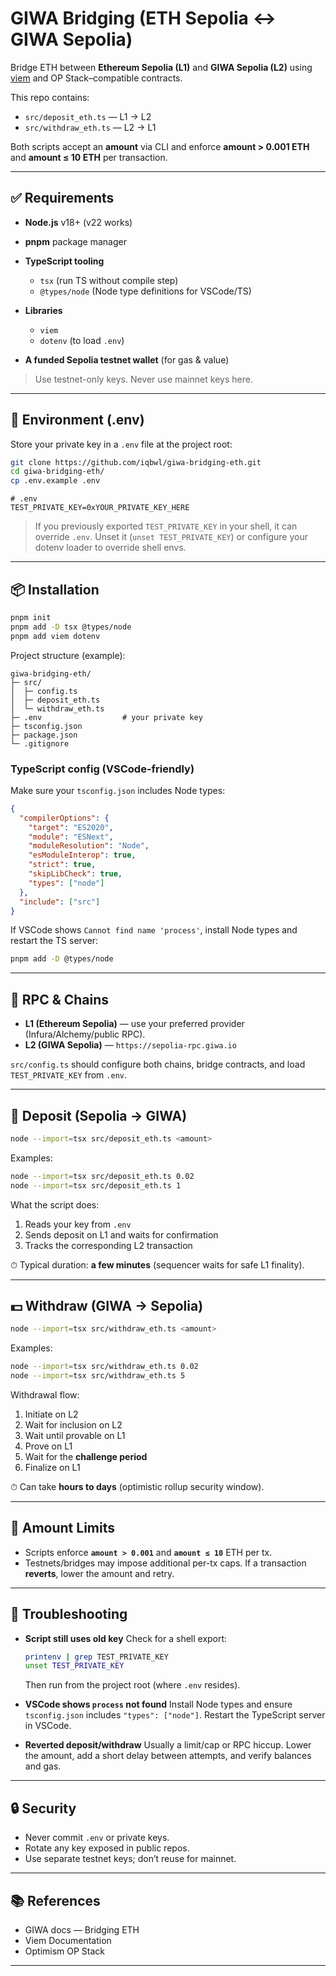 # GIWA Bridging (ETH Sepolia ↔ GIWA Sepolia)

Bridge ETH between **Ethereum Sepolia (L1)** and **GIWA Sepolia (L2)** using [viem](https://viem.sh) and OP Stack–compatible contracts.

This repo contains:

* `src/deposit_eth.ts` — L1 → L2
* `src/withdraw_eth.ts` — L2 → L1

Both scripts accept an **amount** via CLI and enforce **amount > 0.001 ETH** and **amount ≤ 10 ETH** per transaction.

---

## ✅ Requirements

* **Node.js** v18+ (v22 works)
* **pnpm** package manager
* **TypeScript tooling**

  * `tsx` (run TS without compile step)
  * `@types/node` (Node type definitions for VSCode/TS)
* **Libraries**

  * `viem`
  * `dotenv` (to load `.env`)
* **A funded Sepolia testnet wallet** (for gas & value)

> Use testnet-only keys. Never use mainnet keys here.

---

## 🔐 Environment (.env)

Store your private key in a `.env` file at the project root:

```bash
git clone https://github.com/iqbwl/giwa-bridging-eth.git
cd giwa-bridging-eth/
cp .env.example .env
```

```dotenv
# .env
TEST_PRIVATE_KEY=0xYOUR_PRIVATE_KEY_HERE
```

> If you previously exported `TEST_PRIVATE_KEY` in your shell, it can override `.env`. Unset it (`unset TEST_PRIVATE_KEY`) or configure your dotenv loader to override shell envs.

---

## 📦 Installation

```bash
pnpm init
pnpm add -D tsx @types/node
pnpm add viem dotenv
```

Project structure (example):

```
giwa-bridging-eth/
├─ src/
│  ├─ config.ts
│  ├─ deposit_eth.ts
│  └─ withdraw_eth.ts
├─ .env                  # your private key
├─ tsconfig.json
├─ package.json
└─ .gitignore
```

### TypeScript config (VSCode-friendly)

Make sure your `tsconfig.json` includes Node types:

```json
{
  "compilerOptions": {
    "target": "ES2020",
    "module": "ESNext",
    "moduleResolution": "Node",
    "esModuleInterop": true,
    "strict": true,
    "skipLibCheck": true,
    "types": ["node"]
  },
  "include": ["src"]
}
```

If VSCode shows `Cannot find name 'process'`, install Node types and restart the TS server:

```bash
pnpm add -D @types/node
```

---

## 🔧 RPC & Chains

* **L1 (Ethereum Sepolia)** — use your preferred provider (Infura/Alchemy/public RPC).
* **L2 (GIWA Sepolia)** — `https://sepolia-rpc.giwa.io`

`src/config.ts` should configure both chains, bridge contracts, and load `TEST_PRIVATE_KEY` from `.env`.

---

## 💸 Deposit (Sepolia → GIWA)

```bash
node --import=tsx src/deposit_eth.ts <amount>
```

Examples:

```bash
node --import=tsx src/deposit_eth.ts 0.02
node --import=tsx src/deposit_eth.ts 1
```

What the script does:

1. Reads your key from `.env`
2. Sends deposit on L1 and waits for confirmation
3. Tracks the corresponding L2 transaction

⏱ Typical duration: **a few minutes** (sequencer waits for safe L1 finality).

---

## 💵 Withdraw (GIWA → Sepolia)

```bash
node --import=tsx src/withdraw_eth.ts <amount>
```

Examples:

```bash
node --import=tsx src/withdraw_eth.ts 0.02
node --import=tsx src/withdraw_eth.ts 5
```

Withdrawal flow:

1. Initiate on L2
2. Wait for inclusion on L2
3. Wait until provable on L1
4. Prove on L1
5. Wait for the **challenge period**
6. Finalize on L1

⏱ Can take **hours to days** (optimistic rollup security window).

---

## 🧪 Amount Limits

* Scripts enforce **`amount > 0.001`** and **`amount ≤ 10`** ETH per tx.
* Testnets/bridges may impose additional per-tx caps.
  If a transaction **reverts**, lower the amount and retry.

---

## 🧰 Troubleshooting

* **Script still uses old key**
  Check for a shell export:

  ```bash
  printenv | grep TEST_PRIVATE_KEY
  unset TEST_PRIVATE_KEY
  ```

  Then run from the project root (where `.env` resides).

* **VSCode shows `process` not found**
  Install Node types and ensure `tsconfig.json` includes `"types": ["node"]`.
  Restart the TypeScript server in VSCode.

* **Reverted deposit/withdraw**
  Usually a limit/cap or RPC hiccup. Lower the amount, add a short delay between attempts, and verify balances and gas.

---

## 🔒 Security

* Never commit `.env` or private keys.
* Rotate any key exposed in public repos.
* Use separate testnet keys; don’t reuse for mainnet.

---

## 📚 References

* GIWA docs — Bridging ETH
* Viem Documentation
* Optimism OP Stack

---